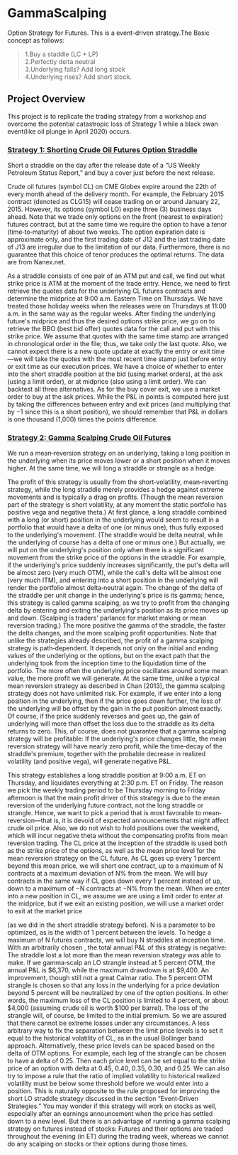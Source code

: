 # GammaScalping
Option Strategy for Futures. This is a event-driven strategy.The Basic concept as follows:
>1.Buy a staddle (LC + LP)                             
>2.Perfectly delta neutral                                                                 
>3.Underlying falls? Add long stock                                                            
>4.Underlying rises? Add short stock.

## **Project Overview**
This project is to replicate the trading strategy from a workshop and overcome the potential catastropic loss of Strategy 1 while a black swan event(like oil plunge in April 2020) occurs. 

### **[Strategy 1: Shorting Crude Oil Futures Option Straddle](FINAL_shortStrangle_Strategy1.m)**
Short a straddle on the day after the release date of a “US Weekly Petroleum Status Report,” and buy a cover just before the next release. 

Crude oil futures (symbol CL) on CME Globex expire around the 22th of every month ahead of the delivery month. For example, the February 2015 contract (denoted as CLG15) will cease trading on or around January 22, 2015. However, its options (symbol LO) expire three (3) business days ahead. Note that we trade only options on the front (nearest to expiration) futures contract, but at the same time we require the option to have a tenor (time‐to‐maturity) of about two weeks. The option expiration date is approximate only, and the first trading date of J12 and the last trading date of J13 are irregular due to the limitation of our data. Furthermore, there is no guarantee that this choice of tenor produces the optimal returns. The data are from Nanex.net.

As a straddle consists of one pair of an ATM put and call, we find out what strike price is ATM at the moment of the trade entry. Hence, we need to first retrieve the quotes data for the underlying CL futures contracts and determine the midprice at 9:00 a.m. Eastern Time on Thursdays. We have treated those holiday weeks when the releases were on Thursdays at 11:00 a.m. in the same way as the regular weeks. After finding the underlying future's midprice and thus the desired options strike price, we go on to retrieve the BBO (best bid offer) quotes data for the call and put with this strike price. We assume that quotes with the same time stamp are arranged in chronological order in the file; thus, we take only the last quote. Also, we cannot expect there is a new quote update at exactly the entry or exit time—we will take the quotes with the most recent time stamp just before entry or exit time as our execution prices. We have a choice of whether to enter into the short straddle position at the bid (using market orders), at the ask (using a limit order), or at midprice (also using a limit order). We can backtest all three alternatives. As for the buy cover exit, we use a market order to buy at the ask prices. While the P&L in points is computed here just by taking the differences between entry and exit prices (and multiplying that by −1 since this is a short position), we should remember that P&L in dollars is one thousand (1,000) times the points difference.

### **[Strategy 2: Gamma Scalping Crude Oil Futures](FINAL_Strategy2_gammaScalp_strangle_LO.m)**
We run a mean‐reversion strategy on an underlying, taking a long position in the underlying when its price moves lower or a short position when it moves higher. At the same time, we will long a straddle or strangle as a hedge. 

The profit of this strategy is usually from the short‐volatility, mean‐reverting strategy, while the long straddle merely provides a hedge against extreme movements and is typically a drag on profits. (Though the mean reversion part of the strategy is short volatility, at any moment the static portfolio has positive vega and negative theta.) At first glance, a long straddle combined with a long (or short) position in the underlying would seem to result in a portfolio that would have a delta of one (or minus one), thus fully exposed to the underlying's movement. (The straddle would be delta neutral, while the underlying of course has a delta of one or minus one.) But actually, we will put on the underlying's position only when there is a significant movement from the strike price of the options in the straddle. For example, if the underlying's price suddenly increases significantly, the put's delta will be almost zero (very much OTM), while the call's delta will be almost one (very much ITM), and entering into a short position in the underlying will render the portfolio almost delta‐neutral again. The change of the delta of the straddle per unit change in the underlying's price is its gamma; hence, this strategy is called gamma scalping, as we try to profit from the changing delta by entering and exiting the underlying's position as its price moves up and down. (Scalping is traders' parlance for market making or mean reversion trading.) The more positive the gamma of the straddle, the faster the delta changes, and the more scalping profit opportunities. Note that unlike the strategies already described, the profit of a gamma scalping strategy is path‐dependent. It depends not only on the initial and ending values of the underlying or the options, but on the exact path that the underlying took from the inception time to the liquidation time of the portfolio. The more often the underlying price oscillates around some mean value, the more profit we will generate. At the same time, unlike a typical mean reversion strategy as described in Chan (2013), the gamma scalping strategy does not have unlimited risk. For example, if we enter into a long position in the underlying, then if the price goes down further, the loss of the underlying will be offset by the gain in the put position almost exactly. Of course, if the price suddenly reverses and goes up, the gain of underlying will more than offset the loss due to the straddle as its delta returns to zero. This, of course, does not guarantee that a gamma scalping strategy will be profitable: If the underlying's price changes little, the mean reversion strategy will have nearly zero profit, while the time‐decay of the straddle's premium, together with the probable decrease in realized volatility (and positive vega), will generate negative P&L.

This strategy establishes a long straddle position at 9:00 a.m. ET on Thursday, and liquidates everything at 2:30 p.m. ET on Friday. The reason we pick the weekly trading period to be Thursday morning to Friday afternoon is that the main profit driver of this strategy is due to the mean reversion of the underlying future contract, not the long straddle or strangle. Hence, we want to pick a period that is most favorable to mean‐reversion—that is, it is devoid of expected announcements that might affect crude oil price. Also, we do not wish to hold positions over the weekend, which will incur negative theta without the compensating profits from mean reversion trading. The CL price at the inception of the straddle is used both as the strike price of the options, as well as the mean price level for the mean reversion strategy on the CL future. As CL goes up every 1 percent beyond this mean price, we will short one contract, up to a maximum of N contracts at a maximum deviation of N% from the mean. We will buy contracts in the same way if CL goes down every 1 percent instead of up, down to a maximum of −N contracts at −N% from the mean. When we enter into a new position in CL, we assume we are using a limit order to enter at the midprice, but if we exit an existing position, we will use a market order to exit at the market price

(as we did in the short straddle strategy before). N is a parameter to be optimized, as is the width of 1 percent between the levels. To hedge a maximum of N futures contracts, we will buy N straddles at inception time. With an arbitrarily chosen , the total annual P&L of this strategy is negative: The straddle lost a lot more than the mean reversion strategy was able to make. If we gamma‐scalp an LO strangle instead at 5 percent OTM, the annual P&L is $6,370, while the maximum drawdown is at $9,400. An improvement, though still not a great Calmar ratio. The 5 percent OTM strangle is chosen so that any loss in the underlying for a price deviation beyond 5 percent will be neutralized by one of the option positions. In other words, the maximum loss of the CL position is limited to 4 percent, or about $4,000 (assuming crude oil is worth $100 per barrel). The loss of the strangle will, of course, be limited to the initial premium. So we are assured that there cannot be extreme losses under any circumstances. A less arbitrary way to fix the separation between the limit price levels is to set it equal to the historical volatility of CL, as in the usual Bollinger band approach. Alternatively, these price levels can be spaced based on the delta of OTM options. For example, each leg of the strangle can be chosen to have a delta of 0.25. Then each price level can be set equal to the strike price of an option with delta at 0.45, 0.40, 0.35, 0.30, and 0.25. We can also try to impose a rule that the ratio of implied volatility to historical realized volatility must be below some threshold before we would enter into a position. This is naturally opposite to the rule proposed for improving the short LO straddle strategy discussed in the section “Event‐Driven Strategies.” You may wonder if this strategy will work on stocks as well, especially after an earnings announcement when the price has settled down to a new level. But there is an advantage of running a gamma scalping strategy on futures instead of stocks: Futures and their options are traded throughout the evening (in ET) during the trading week, whereas we cannot do any scalping on stocks or their options during those times.

